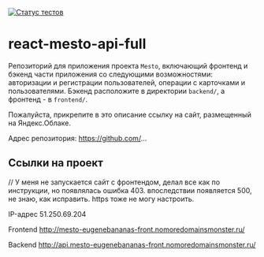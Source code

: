 [![Статус тестов](../../actions/workflows/tests.yml/badge.svg)](../../actions/workflows/tests.yml)

# react-mesto-api-full
Репозиторий для приложения проекта `Mesto`, включающий фронтенд и бэкенд части приложения со следующими возможностями: авторизации и регистрации пользователей, операции с карточками и пользователями. Бэкенд расположите в директории `backend/`, а фронтенд - в `frontend/`. 
  
Пожалуйста, прикрепите в это описание ссылку на сайт, размещенный на Яндекс.Облаке.

Адрес репозитория: https://github.com/...

## Ссылки на проект

// У меня не запускается сайт с фронтендом, делал все как по инструкции, но появлялась ошибка 403. впоследствии появляется 500, не знаю, как исправить. https тоже не могу настроить.

IP-адрес 51.250.69.204

Frontend http://mesto-eugenebananas-front.nomoredomainsmonster.ru/

Backend http://api.mesto-eugenebananas-front.nomoredomainsmonster.ru/

